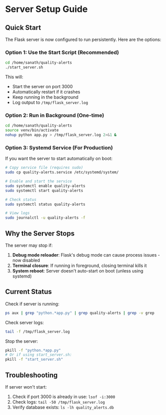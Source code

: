 # Server Setup Guide

## Quick Start

The Flask server is now configured to run persistently. Here are the options:

### Option 1: Use the Start Script (Recommended)

```bash
cd /home/sanath/quality-alerts
./start_server.sh
```

This will:
- Start the server on port 3000
- Automatically restart if it crashes
- Keep running in the background
- Log output to `/tmp/flask_server.log`

### Option 2: Run in Background (One-time)

```bash
cd /home/sanath/quality-alerts
source venv/bin/activate
nohup python app.py > /tmp/flask_server.log 2>&1 &
```

### Option 3: Systemd Service (For Production)

If you want the server to start automatically on boot:

```bash
# Copy service file (requires sudo)
sudo cp quality-alerts.service /etc/systemd/system/

# Enable and start the service
sudo systemctl enable quality-alerts
sudo systemctl start quality-alerts

# Check status
sudo systemctl status quality-alerts

# View logs
sudo journalctl -u quality-alerts -f
```

## Why the Server Stops

The server may stop if:
1. **Debug mode reloader**: Flask's debug mode can cause process issues - now disabled
2. **Terminal closure**: If running in foreground, closing terminal kills it
3. **System reboot**: Server doesn't auto-start on boot (unless using systemd)

## Current Status

Check if server is running:
```bash
ps aux | grep "python.*app.py" | grep quality-alerts | grep -v grep
```

Check server logs:
```bash
tail -f /tmp/flask_server.log
```

Stop the server:
```bash
pkill -f "python.*app.py"
# Or if using start_server.sh:
pkill -f "start_server.sh"
```

## Troubleshooting

If server won't start:
1. Check if port 3000 is already in use: `lsof -i:3000`
2. Check logs: `tail -50 /tmp/flask_server.log`
3. Verify database exists: `ls -lh quality_alerts.db`


